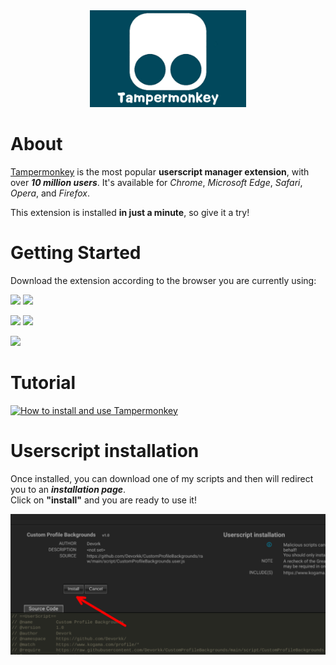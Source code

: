 <div align="center">
      <img src="images/tampermonkey.jpg" width="250px">
</div>

# About
[Tampermonkey](https://www.tampermonkey.net/) is the most popular **userscript manager extension**, with over _**10 million users**_. It's available for _Chrome_, _Microsoft Edge_, _Safari_, _Opera_, and _Firefox_.

This extension is installed **in just a minute**, so give it a try!


# Getting Started
Download the extension according to the browser you are currently using:

[<img src="https://img.shields.io/badge/tampermonkey-chrome-yellow" width="200"/>](https://chrome.google.com/webstore/detail/tampermonkey/dhdgffkkebhmkfjojejmpbldmpobfkfo)
[<img src="https://img.shields.io/badge/tampermonkey-microsoft--edge-green" width="264"/>](https://microsoftedge.microsoft.com/addons/detail/tampermonkey/iikmkjmpaadaobahmlepeloendndfphd)

[<img src="https://img.shields.io/badge/tampermonkey-safari-blue" width="200"/>](https://apps.apple.com/app/apple-store/id1482490089?pt=117945903&ct=tm.net&mt=8)
[<img src="https://img.shields.io/badge/tampermonkey-firefox-orange" width="200"/>](https://addons.mozilla.org/en-US/firefox/addon/tampermonkey/)

[<img src="https://img.shields.io/badge/tampermonkey-opera-red" width="200"/>](https://addons.opera.com/en/extensions/details/tampermonkey-beta/)



# Tutorial 

<a href="http://www.youtube.com/watch?feature=player_embedded&v=8tyjJD65zws
" target="_blank"><img src="http://img.youtube.com/vi/8tyjJD65zws/0.jpg" 
alt="How to install and use Tampermonkey"/></a>

# Userscript installation
Once installed, you can download one of my scripts and then will redirect you to an _**installation page**_.<br>
Click on **"install"** and you are ready to use it!

<img src="images/example.jpeg">